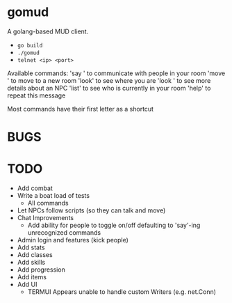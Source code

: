 # gomud

A golang-based MUD client.
* `go build`
* `./gomud`
* `telnet <ip> <port>`

Available commands:
'say <message>' to communicate with people in your room
'move <exit key>' to move to a new room
'look' to see where you are
'look <npc name>' to see more details about an NPC
'list' to see who is currently in your room
'help' to repeat this message

Most commands have their first letter as a shortcut

# BUGS

# TODO
* Add combat
* Write a boat load of tests
  * All commands
* Let NPCs follow scripts (so they can talk and move)
* Chat Improvements
  * Add ability for people to toggle on/off defaulting to 'say'-ing unrecognized commands
* Admin login and features (kick people)
* Add stats
* Add classes
* Add skills
* Add progression
* Add items
* Add UI
  * TERMUI Appears unable to handle custom Writers (e.g. net.Conn)
